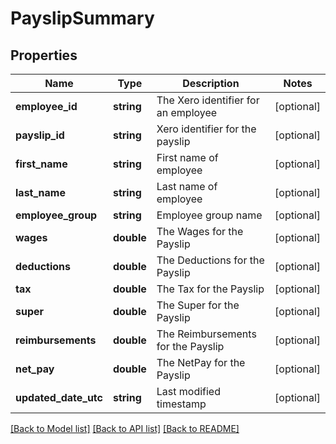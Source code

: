 # PayslipSummary

## Properties
Name | Type | Description | Notes
------------ | ------------- | ------------- | -------------
**employee_id** | **string** | The Xero identifier for an employee | [optional] 
**payslip_id** | **string** | Xero identifier for the payslip | [optional] 
**first_name** | **string** | First name of employee | [optional] 
**last_name** | **string** | Last name of employee | [optional] 
**employee_group** | **string** | Employee group name | [optional] 
**wages** | **double** | The Wages for the Payslip | [optional] 
**deductions** | **double** | The Deductions for the Payslip | [optional] 
**tax** | **double** | The Tax for the Payslip | [optional] 
**super** | **double** | The Super for the Payslip | [optional] 
**reimbursements** | **double** | The Reimbursements for the Payslip | [optional] 
**net_pay** | **double** | The NetPay for the Payslip | [optional] 
**updated_date_utc** | **string** | Last modified timestamp | [optional] 

[[Back to Model list]](../README.md#documentation-for-models) [[Back to API list]](../README.md#documentation-for-api-endpoints) [[Back to README]](../README.md)


